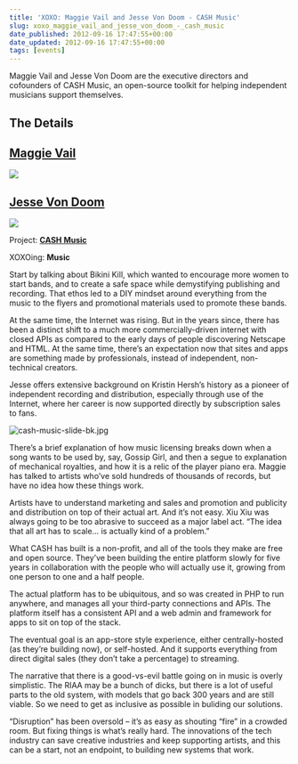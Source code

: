 ```yaml
---
title: 'XOXO: Maggie Vail and Jesse Von Doom - CASH Music'
slug: xoxo_maggie_vail_and_jesse_von_doom_-_cash_music
date_published: 2012-09-16 17:47:55+00:00
date_updated: 2012-09-16 17:47:55+00:00
tags: [events]
---
```

Maggie Vail and Jesse Von Doom are the executive directors and cofounders of CASH Music, an open-source toolkit for helping independent musicians support themselves.

## The Details

## [Maggie Vail](https://twitter.com/magicbeans)

![](/images/Photo_113_normal.jpg)

## [Jesse Von Doom](https://twitter.com/jessevondoom)

![](/images/jvd_press_normal.jpg)

Project: **[CASH Music](http://cashmusic.org/)**

XOXOing: **Music**

Start by talking about Bikini Kill, which wanted to encourage more women to start bands, and to create a safe space while demystifying publishing and recording. That ethos led to a DIY mindset around everything from the music to the flyers and promotional materials used to promote these bands.  

At the same time, the Internet was rising. But in the years since, there has been a distinct shift to a much more commercially-driven internet with closed APIs as compared to the early days of people discovering Netscape and HTML. At the same time, there’s an expectation now that sites and apps are something made by professionals, instead of independent, non-technical creators.  

Jesse offers extensive background on Kristin Hersh’s history as a pioneer of independent recording and distribution, especially through use of the Internet, where her career is now supported directly by subscription sales to fans.

![cash-music-slide-bk.jpg](/images/cash-music-slide-bk.jpg)  

There’s a brief explanation of how music licensing breaks down when a song wants to be used by, say, Gossip Girl, and then a segue to explanation of mechanical royalties, and how it is a relic of the player piano era. Maggie has talked to artists who’ve sold hundreds of thousands of records, but have no idea how these things work.  

Artists have to understand marketing and sales and promotion and publicity and distribution on top of their actual art. And it’s not easy. Xiu Xiu was always going to be too abrasive to succeed as a major label act. “The idea that all art has to scale… is actually kind of a problem.”  

What CASH has built is a non-profit, and all of the tools they make are free and open source. They’ve been building the entire platform slowly for five years in collaboration with the people who will actually use it, growing from one person to one and a half people.  

The actual platform has to be ubiquitous, and so was created in PHP to run anywhere, and manages all your third-party connections and APIs. The platform itself has a consistent API and a web admin and framework for apps to sit on top of the stack.  

The eventual goal is an app-store style experience, either centrally-hosted (as they’re building now), or self-hosted. And it supports everything from direct digital sales (they don’t take a percentage) to streaming.  

The narrative that there is a good-vs-evil battle going on in music is overly simplistic. The RIAA may be a bunch of dicks, but there is a lot of useful parts to the old system, with models that go back 300 years and are still viable. So we need to get as inclusive as possible in buliding our solutions.  

“Disruption” has been oversold – it’s as easy as shouting “fire” in a crowded room. But fixing things is what’s really hard. The innovations of the tech industry can save creative industries and keep supporting artists, and this can be a start, not an endpoint, to building new systems that work.
